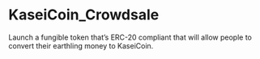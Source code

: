 # KaseiCoin_Crowdsale
Launch a fungible token that’s ERC-20 compliant that will allow people to convert their earthling money to KaseiCoin.
